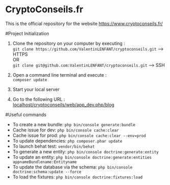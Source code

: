 # CryptoConseils.fr
This is the official repository for the website https://www.cryptoconseils.fr/

#Project Initialization
1) Clone the repository on your computer by executing : <br>
`git clone https://github.com/ValentinLENFANT/cryptoconseils.git` --> HTTPS <br>
OR <br>
`git clone git@github.com:ValentinLENFANT/cryptoconseils.git` --> SSH <br>

2) Open a command line terminal and execute : <br>
`composer update`

3) Start your local server

4) Go to the following URL : 
[localhost/cryptoconseils/web/app_dev.php/blog](localhost/cryptoconseils/web/app_dev.php/blog)


#Useful commands

* To create a new bundle:
`php bin/console generate:bundle`
* Cache issue for dev:
`php bin/console cache:clear` <br>
* Cache issue for prod:
`php bin/console cache:clear --env=prod`
* To update dependencies:
`php composer.phar update`
* To launch behat test:
`vendor/bin/behat`
* To generate a new entity:
`php bin/console doctrine:generate:entity`
* To update an entity:
`php bin/console doctrine:generate:entities appnameBundlename:Entityname`
* To update the database via the schema:
`php bin/console doctrine:schema:update --force`
* To load the fixtures:
`php bin/console doctrine:fixtures:load`